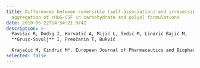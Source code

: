 ```yaml
---
title: Differences between reversible (self-association) and irreversible
  aggregation of rHuG-CSF in carbohydrate and polyol formulations
date: 2010-06-22T14:54:21.974Z
description: >-
  Pavišic R, Dodig I, Horvatić A, Mijić L, Sedić M, Linarić Rajić M,
  **Gruic-Sovulj** I, Preočanin T, Bukvić

  Krajačić M, Cindrić M*. European Journal of Pharmaceutics and Biopharmaceutics 76 (2010) 357–365. <https://pubmed.ncbi.nlm.nih.gov/20854908/>
selected: false
---
```

